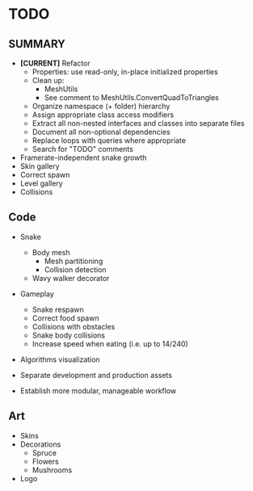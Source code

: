 # TODO

## SUMMARY
- **[CURRENT]** Refactor
    - Properties: use read-only, in-place initialized properties
    - Clean up:
        - MeshUtils
        - See comment to MeshUtils.ConvertQuadToTriangles
    - Organize namespace (+ folder) hierarchy
    - Assign appropriate class access modifiers
    - Extract all non-nested interfaces and classes into separate files
    - Document all non-optional dependencies
    - Replace loops with queries where appropriate
    - Search for "TODO" comments
- Framerate-independent snake growth
- Skin gallery
- Correct spawn
- Level gallery
- Collisions

## Code
- Snake
    - Body mesh
        - Mesh partitioning
        - Collision detection
    - Wavy walker decorator

- Gameplay
    - Snake respawn
    - Correct food spawn
    - Collisions with obstacles
    - Snake body collisions
    - Increase speed when eating (i.e. up to 14/240)

- Algorithms visualization
- Separate development and production assets
- Establish more modular, manageable workflow

## Art

- Skins
- Decorations
    - Spruce
    - Flowers
    - Mushrooms
- Logo
